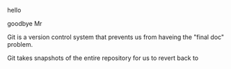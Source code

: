 hello

goodbye Mr

Git is a version control system that prevents us from haveing the "final doc" problem. 

Git takes snapshots of the entire repository for us to revert back to

